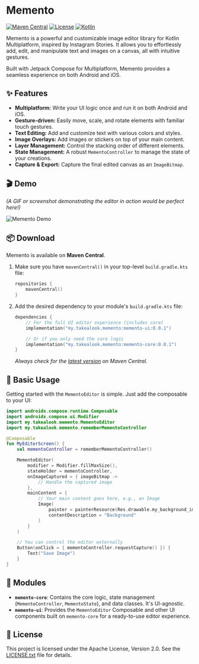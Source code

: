 # Memento

[![Maven Central](https://img.shields.io/maven-central/v/my.takealook.memento/memento-ui.svg?label=Maven%20Central)](https://search.maven.org/search?q=g:my.takealook.memento)
[![License](https://img.shields.io/badge/License-Apache%202.0-blue.svg)](https://opensource.org/licenses/Apache-2.0)
[![Kotlin](https://img.shields.io/badge/Kotlin-2.2.0-blue.svg?logo=kotlin)](http://kotlinlang.org)

Memento is a powerful and customizable image editor library for Kotlin Multiplatform, inspired by Instagram Stories. It allows you to effortlessly add, edit, and manipulate text and images on a canvas, all with intuitive gestures.

Built with Jetpack Compose for Multiplatform, Memento provides a seamless experience on both Android and iOS.

## ✨ Features

- **Multiplatform:** Write your UI logic once and run it on both Android and iOS.
- **Gesture-driven:** Easily move, scale, and rotate elements with familiar touch gestures.
- **Text Editing:** Add and customize text with various colors and styles.
- **Image Overlays:** Add images or stickers on top of your main content.
- **Layer Management:** Control the stacking order of different elements.
- **State Management:** A robust `MementoController` to manage the state of your creations.
- **Capture & Export:** Capture the final edited canvas as an `ImageBitmap`.

## 🎬 Demo

*(A GIF or screenshot demonstrating the editor in action would be perfect here!)*

![Memento Demo](https://user-images.githubusercontent.com/12345/67890.gif)

## 📦 Download

Memento is available on **Maven Central**.

1.  Make sure you have `mavenCentral()` in your top-level `build.gradle.kts` file:
    ```kotlin
    repositories {
        mavenCentral()
    }
    ```

2.  Add the desired dependency to your module's `build.gradle.kts` file:

    ```kotlin
    dependencies {
        // For the full UI editor experience (includes core)
        implementation("my.takealook.memento:memento-ui:0.0.1")

        // Or if you only need the core logic
        implementation("my.takealook.memento:memento-core:0.0.1")
    }
    ```
    *Always check for the [latest version](https://search.maven.org/search?q=g:my.takealook.memento) on Maven Central.*

## 🚀 Basic Usage

Getting started with the `MementoEditor` is simple. Just add the composable to your UI:

```kotlin
import androidx.compose.runtime.Composable
import androidx.compose.ui.Modifier
import my.takealook.memento.MementoEditor
import my.takealook.memento.rememberMementoController

@Composable
fun MyEditorScreen() {
    val mementoController = rememberMementoController()

    MementoEditor(
        modifier = Modifier.fillMaxSize(),
        stateHolder = mementoController,
        onImageCaptured = { imageBitmap ->
            // Handle the captured image
        },
        mainContent = {
            // Your main content goes here, e.g., an Image
            Image(
                painter = painterResource(Res.drawable.my_background_image),
                contentDescription = "Background"
            )
        }
    )

    // You can control the editor externally
    Button(onClick = { mementoController.requestCapture() }) {
        Text("Save Image")
    }
}
```

## 🧩 Modules

-   **`memento-core`**: Contains the core logic, state management (`MementoController`, `MementoState`), and data classes. It's UI-agnostic.
-   **`memento-ui`**: Provides the `MementoEditor` Composable and other UI components built on `memento-core` for a ready-to-use editor experience.

## 📜 License

This project is licensed under the Apache License, Version 2.0. See the [LICENSE.txt](LICENSE.txt) file for details.
